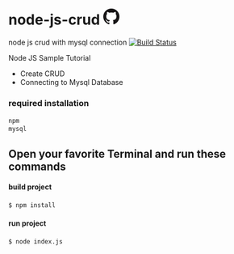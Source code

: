 # node-js-crud [![](https://github.com/TamamAssalimi/node-js-crud/blob/master/GitHub-Mark-32px.png)](https://github.com/TamamAssalimi/node-js-crud)
node js crud with mysql connection
[![Build Status](https://travis-ci.org/joemccann/dillinger.svg?branch=master)](https://github.com/TamamAssalimi/node-js-crud)

Node JS Sample Tutorial

  - Create CRUD
  - Connecting to Mysql Database
### required installation
    npm
    mysql
## Open your favorite Terminal and run these commands
#### build project
```sh
$ npm install
```
#### run project
```sh
$ node index.js
```
